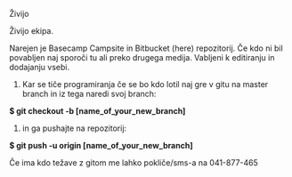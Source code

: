 Živijo

Živijo ekipa.

Narejen je Basecamp Campsite in Bitbucket (here) repozitorij. Če kdo ni bil povabljen naj sporoči tu ali preko drugega medija.
Vabljeni k editiranju in dodajanju vsebi.


1. Kar se tiče programiranja če se bo kdo lotil naj gre v gitu na master branch in iz tega naredi svoj branch:


**$ git checkout -b [name_of_your_new_branch]**


1. in ga pushajte na repozitorij:


**$ git push -u origin [name_of_your_new_branch]**


Če ima kdo težave z gitom me lahko pokliče/sms-a na 041-877-465